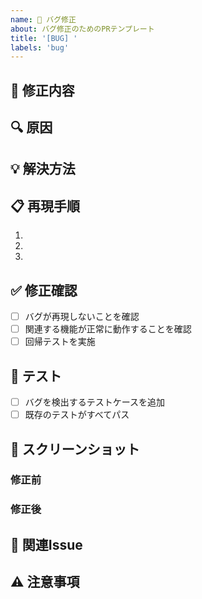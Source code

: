 ```yaml
---
name: 🐛 バグ修正
about: バグ修正のためのPRテンプレート
title: '[BUG] '
labels: 'bug'
---
```


## 🐛 修正内容
<!-- どのバグを修正したか記載してください -->

## 🔍 原因
<!-- バグの原因を説明してください -->

## 💡 解決方法
<!-- どのように修正したか説明してください -->

## 📋 再現手順
<!-- バグの再現手順を記載してください -->
1. 
2. 
3. 

## ✅ 修正確認
- [ ] バグが再現しないことを確認
- [ ] 関連する機能が正常に動作することを確認
- [ ] 回帰テストを実施

## 🧪 テスト
- [ ] バグを検出するテストケースを追加
- [ ] 既存のテストがすべてパス

## 📸 スクリーンショット
<!-- 修正前後の動作を示すスクリーンショットがあれば添付 -->

### 修正前
<!-- スクリーンショット -->

### 修正後
<!-- スクリーンショット -->

## 🔗 関連Issue
<!-- Closes #issue_number -->

## ⚠️ 注意事項
<!-- デプロイ時の注意事項があれば記載 -->